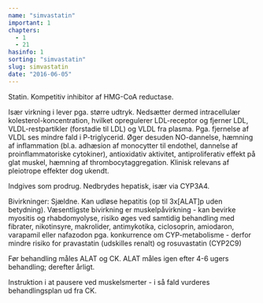 ```yaml
---
name: "simvastatin"
important: 1
chapters:
  - 1
  - 21
hasinfo: 1
sorting: "simvastatin"
slug: simvastatin
date: "2016-06-05"
---
```


Statin. Kompetitiv inhibitor af HMG-CoA reductase.

Især virkning i lever pga. større udtryk. Nedsætter dermed intracellulær
kolesterol-koncentration, hvilket opregulerer LDL-receptor og fjerner LDL,
VLDL-restpartikler (forstadie til LDL) og VLDL fra plasma. Pga. fjernelse af
VLDL ses mindre fald i P-triglycerid. Øger desuden NO-dannelse, hæmning af
inflammation (bl.a. adhæsion af monocytter til endothel, dannelse af
proinflammatoriske cytokiner), antioxidativ aktivitet, antiproliferativ effekt
på glat muskel, hæmning af thrombocytaggregation. Klinisk relevans af pleiotrope
effekter dog ukendt.

Indgives som prodrug. Nedbrydes hepatisk, især via CYP3A4.

Bivirkninger: Sjældne. Kan udløse hepatitis (op til 3x[ALAT]p uden betydning).
Væsentligste bivirkning er muskelpåvirkning - kan bevirke myositis og
rhabdomyolyse, risiko øges ved samtidig behandling med fibrater, nikotinsyre,
makrolider, antimykotika, ciclosoprin, amiodaron, varapamil eller nafazodon pga.
konkurrence om CYP-metabolisme - derfor mindre risiko for pravastatin (udskilles
renalt) og rosuvastatin (CYP2C9)

Før behandling måles ALAT og CK. ALAT måles igen efter 4-6 ugers behandling;
derefter årligt.

Instruktion i at pausere ved muskelsmerter - i så fald vurderes behandlingsplan
ud fra CK.
